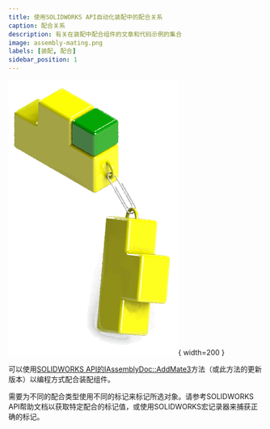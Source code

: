 ```yaml
---
title: 使用SOLIDWORKS API自动化装配中的配合关系
caption: 配合关系
description: 有关在装配中配合组件的文章和代码示例的集合
image: assembly-mating.png
labels: [装配, 配合]
sidebar_position: 1
---
```

![通过API配合装配组件](assembly-mating.png){ width=200 }

可以使用[SOLIDWORKS API的IAssemblyDoc::AddMate3](https://help.solidworks.com/2012/english/api/sldworksapi/SOLIDWORKS.Interop.sldworks~SOLIDWORKS.Interop.sldworks.IAssemblyDoc~AddMate3.html)方法（或此方法的更新版本）以编程方式配合装配组件。

需要为不同的配合类型使用不同的标记来标记所选对象。请参考SOLIDWORKS API帮助文档以获取特定配合的标记值，或使用SOLIDWORKS宏记录器来捕获正确的标记。
